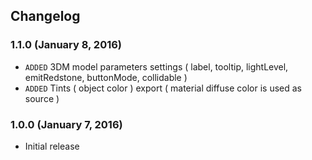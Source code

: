 
## Changelog

### 1.1.0 (January 8, 2016)

- `ADDED` 3DM model parameters settings ( label, tooltip, lightLevel, emitRedstone, buttonMode, collidable )
- `ADDED` Tints ( object color ) export ( material diffuse color is used as source )

### 1.0.0 (January 7, 2016)

- Initial release